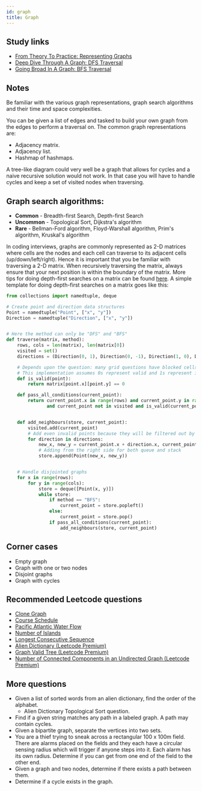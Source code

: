 ```yaml
---
id: graph
title: Graph
---
```


## Study links

- [From Theory To Practice: Representing Graphs](https://medium.com/basecs/from-theory-to-practice-representing-graphs-cfd782c5be38)
- [Deep Dive Through A Graph: DFS Traversal](https://medium.com/basecs/deep-dive-through-a-graph-dfs-traversal-8177df5d0f13)
- [Going Broad In A Graph: BFS Traversal](https://medium.com/basecs/going-broad-in-a-graph-bfs-traversal-959bd1a09255)

## Notes

Be familiar with the various graph representations, graph search algorithms and their time and space complexities.

You can be given a list of edges and tasked to build your own graph from the edges to perform a traversal on. The common graph representations are:

- Adjacency matrix.
- Adjacency list.
- Hashmap of hashmaps.

A tree-like diagram could very well be a graph that allows for cycles and a naive recursive solution would not work. In that case you will have to handle cycles and keep a set of visited nodes when traversing.

## Graph search algorithms:

- **Common** - Breadth-first Search, Depth-first Search
- **Uncommon** - Topological Sort, Dijkstra's algorithm
- **Rare** - Bellman-Ford algorithm, Floyd-Warshall algorithm, Prim's algorithm, Kruskal's algorithm

In coding interviews, graphs are commonly represented as 2-D matrices where cells are the nodes and each cell can traverse to its adjacent cells (up/down/left/right). Hence it is important that you be familiar with traversing a 2-D matrix. When recursively traversing the matrix, always ensure that your next position is within the boundary of the matrix. More tips for doing depth-first searches on a matrix can be found [here](https://discuss.leetcode.com/topic/66065/python-dfs-bests-85-tips-for-all-dfs-in-matrix-question/). A simple template for doing depth-first searches on a matrix goes like this:

```py
from collections import namedtuple, deque

# Create point and direction data structures
Point = namedtuple("Point", ["x", "y"])
Direction = namedtuple("Direction", ["x", "y"])


# Here the method can only be "DFS" and "BFS"
def traverse(matrix, method):
    rows, cols = len(matrix), len(matrix[0])
    visited = set()
    directions = (Direction(0, 1), Direction(0, -1), Direction(1, 0), Direction(-1, 0))

    # Depends upon the question: many grid questions have blocked cells.
    # This implementation assumes 0s represent valid and 1s represent invalid
    def is_valid(point):
        return matrix[point.x][point.y] == 0

    def pass_all_conditions(current_point):
        return current_point.x in range(rows) and current_point.y in range(cols) \
               and current_point not in visited and is_valid(current_point)


    def add_neighbours(store, current_point):
        visited.add(current_point)
        # Add even invalid points because they will be filtered out by passAllConditions
        for direction in directions:
            new_x, new_y = current_point.x + direction.x, current_point.y + direction.y
            # Adding from the right side for both queue and stack
            store.append(Point(new_x, new_y))


    # Handle disjointed graphs
    for x in range(rows):
        for y in range(cols):
            store = deque([Point(x, y)])
            while store:
                if method == "BFS":
                    current_point = store.popleft()
                else:
                    current_point = store.pop()
                if pass_all_conditions(current_point):
                    add_neighbours(store, current_point)
```

## Corner cases

- Empty graph
- Graph with one or two nodes
- Disjoint graphs
- Graph with cycles

## Recommended Leetcode questions

- [Clone Graph](https://leetcode.com/problems/clone-graph/)
- [Course Schedule](https://leetcode.com/problems/course-schedule/)
- [Pacific Atlantic Water Flow](https://leetcode.com/problems/pacific-atlantic-water-flow/)
- [Number of Islands](https://leetcode.com/problems/number-of-islands/)
- [Longest Consecutive Sequence](https://leetcode.com/problems/longest-consecutive-sequence/)
- [Alien Dictionary (Leetcode Premium)](https://leetcode.com/problems/alien-dictionary/)
- [Graph Valid Tree (Leetcode Premium)](https://leetcode.com/problems/graph-valid-tree/)
- [Number of Connected Components in an Undirected Graph (Leetcode Premium)](https://leetcode.com/problems/number-of-connected-components-in-an-undirected-graph/)

## More questions

- Given a list of sorted words from an alien dictionary, find the order of the alphabet.
  - Alien Dictionary Topological Sort question.
- Find if a given string matches any path in a labeled graph. A path may contain cycles.
- Given a bipartite graph, separate the vertices into two sets.
- You are a thief trying to sneak across a rectangular 100 x 100m field. There are alarms placed on the fields and they each have a circular sensing radius which will trigger if anyone steps into it. Each alarm has its own radius. Determine if you can get from one end of the field to the other end.
- Given a graph and two nodes, determine if there exists a path between them.
- Determine if a cycle exists in the graph.
